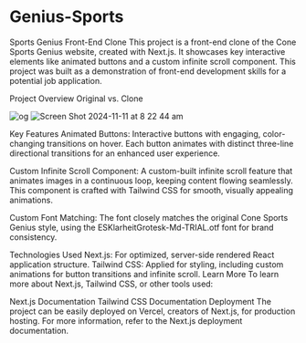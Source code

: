 # Genius-Sports
Sports Genius Front-End Clone
This project is a front-end clone of the Cone Sports Genius website, created with Next.js. It showcases key interactive elements like animated buttons and a custom infinite scroll component. This project was built as a demonstration of front-end development skills for a potential job application.

Project Overview
Original vs. Clone

![og](https://github.com/user-attachments/assets/50f02079-d457-428c-8d0c-d5332efd6e1e)
![Screen Shot 2024-11-11 at 8 22 44 am](https://github.com/user-attachments/assets/ebcb7e1e-0df9-454a-a7f9-ca8cf4c2b0ac)




Key Features
Animated Buttons: Interactive buttons with engaging, color-changing transitions on hover. Each button animates with distinct three-line directional transitions for an enhanced user experience.

Custom Infinite Scroll Component: A custom-built infinite scroll feature that animates images in a continuous loop, keeping content flowing seamlessly. This component is crafted with Tailwind CSS for smooth, visually appealing animations.

Custom Font Matching: The font closely matches the original Cone Sports Genius style, using the ESKlarheitGrotesk-Md-TRIAL.otf font for brand consistency.

Technologies Used
Next.js: For optimized, server-side rendered React application structure.
Tailwind CSS: Applied for styling, including custom animations for button transitions and infinite scroll.
Learn More
To learn more about Next.js, Tailwind CSS, or other tools used:

Next.js Documentation
Tailwind CSS Documentation
Deployment
The project can be easily deployed on Vercel, creators of Next.js, for production hosting. For more information, refer to the Next.js deployment documentation.

